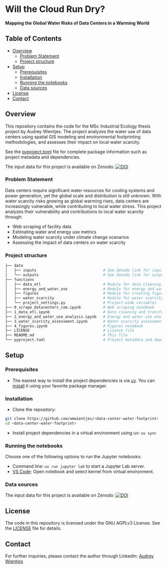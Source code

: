 # Will the Cloud Run Dry?

**Mapping the Global Water Risks of Data Centers in a Warming World**

## Table of Contents

- [Overview](#overview)
  - [Problem Statement](#problem-statement)
  - [Project structure](#project-structure)
- [Setup](#setup)
  - [Prerequisites](#prerequisites)
  - [Installation](#installation)
  - [Running the notebooks](#running-the-notebooks)
  - [Data sources](#data-sources)
- [License](#license)
- [Contact](#contact)

## Overview

This repository contains the code for the MSc Industrial Ecology thesis project by Audrey Wientjes. The project analyzes the water use of data centers using spatial GIS modeling and environmental footprinting methodologies, and assesses their impact on local water scarcity.

See the [pyproject.toml](pyproject.toml) file for complete package information such as project metadata and dependencies.

The input data for this project is available on Zenodo: [![DOI](https://zenodo.org/badge/DOI/10.5281/zenodo.14914472.svg)](https://doi.org/10.5281/zenodo.14914472)


### Problem Statement

Data centers require significant water resources for cooling systems and power generation, yet the global scale and distribution is still unknown. With water scarcity risks growing as global warming rises, data centers are increasingly vulnerable, while contributing to local water stress. This project analyzes their vulnerability and contributions to local water scarcity through:

- Web scraping of facility data
- Estimating water and energy use metrics
- Modeling water scarcity under climate change scenarios
- Assessing the impact of data centers on water scarcity

### Project structure

```bash
├── data
│   ├── inputs                              # See Zenodo link for input data
│   └── outputs                             # See Zenodo link for output data
├── functions
│   ├── data_etl                            # Module for data cleaning and transformation functions
│   ├── energy_and_water_use                # Module for energy and water use analysis functions
│   ├── figures                             # Module for creating figures functions
│   ├── water_scarcity                      # Module for water scarcity assessment functions
│   └── project_settings.py                 # Project-wide variables
├── 0_scrape_datacenters_com.ipynb          # Web scraping notebook
├── 1_data_etl.ipynb                        # Data cleaning and transformation notebook
├── 2_energy_and_water_use_analysis.ipynb   # Energy and water use analysis notebook
├── 3_water_scarcity_assessment.ipynb       # Water scarcity assessment notebook
├── 4_figures.ipynb                         # Figures notebook
├── LICENSE                                 # License file
├── README.md                               # This file
└── pyproject.toml                          # Project metadata and dependencies
```

## Setup

### Prerequisites

- The easiest way to install the project dependencies is via [uv](https://docs.astral.sh/uv/). You can [install](https://docs.astral.sh/uv/getting-started/installation/) it using your favorite package manager.

### Installation

- Clone the repository:

```bash
git clone https://github.com/amwientjes/<data-center-water-footprint>
cd <data-center-water-footprint>
```

- Install project dependencies in a virtual environment using uv: `uv sync`

### Running the notebooks

Choose one of the following options to run the Jupyter notebooks:

- Command line: `uv run jupyter lab` to start a Jupyter Lab server.
- [VS Code](https://code.visualstudio.com/): Open notebook and select kernel from virtual environment.

### Data sources

The input data for this project is available on Zenodo: [![DOI](https://zenodo.org/badge/DOI/10.5281/zenodo.14914472.svg)](https://doi.org/10.5281/zenodo.14914472)

## License

The code in this repository is licensed under the GNU AGPLv3 License. See the [LICENSE](LICENSE) file for details.

## Contact

For further inquiries, please contact the author through LinkedIn: [Audrey Wientjes](https://www.linkedin.com/in/audrey-wientjes/)
